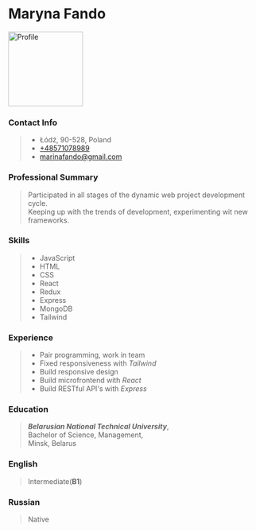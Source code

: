 # Maryna Fando

<img src="https://lh3.googleusercontent.com/pw/AL9nZEXpQbS2gPW9q31GxalURD8MhxCHYx-WQevvrRkSBQnwYotE23JEwVVJRk4mWD9HKj0958crTOzJ2TZP8A180Vsfk8oiaO-yQf2oxlU6NmT7afW6ajNjLT-NgnrmfoSrhnELJPbVSnH1Q-T7BQEgk4KeWg=w722-h890-no?authuser=0" alt="Profile" width="150"/>

### Contact Info
> - Łódź, 90-528, Poland
> - [+48571078989](tel:48571078989)
> - [marinafando@gmail.com](mailto:marinafando@gmail.com)

### Professional Summary
> Participated in all stages of the dynamic web project development cycle.<br/>Keeping up with the trends of development, experimenting wit new frameworks.


### Skills

> * JavaScript
> * HTML
> * CSS
> * React
> * Redux
> * Express
> * MongoDB
> * Tailwind

### Experience
> - Pair programming, work in team
> - Fixed responsiveness with _Tailwind_
> - Build responsive design
> - Build microfrontend with _React_
> - Build RESTful API's with _Express_

### Education
> ***Belarusian National Technical University***,<br>
Bachelor of Science, Management,<br>
Minsk, Belarus

### English
> Intermediate(**B1**)

### Russian
> Native